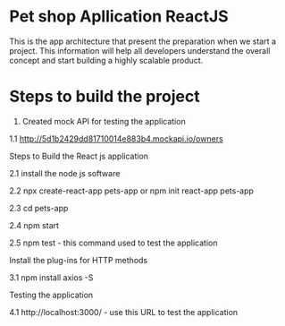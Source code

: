 # Pet shop Apllication ReactJS

This is the app architecture that present the preparation when we start a project. This information will help all developers understand the overall concept and start building a highly scalable product.

# Steps to build the project

1. Created mock API for testing the application

1.1 http://5d1b2429dd81710014e883b4.mockapi.io/owners

Steps to Build the React js application

2.1 install the node js software

2.2 npx create-react-app pets-app or npm init react-app pets-app

2.3 cd pets-app

2.4 npm start

2.5 npm test - this command used to test the application

Install the plug-ins for HTTP methods

3.1 npm install axios -S

Testing the application

4.1 http://localhost:3000/ - use this URL to test the application
